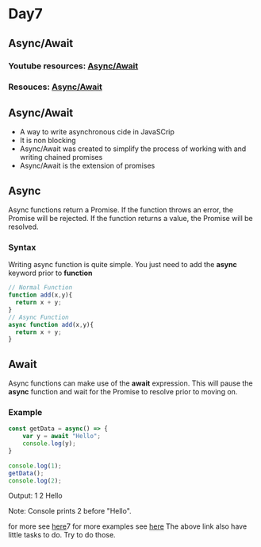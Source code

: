 # Day7

## Async/Await

### Youtube resources: [Async/Await](https://www.youtube.com/watch?v=PoRJizFvM7s)

### Resouces: [Async/Await](https://exploringjs.com/impatient-js/ch_async-functions.html#:~:text=Inside%20the%20body%20of%20an,await%20returns%20the%20fulfillment%20value.)

## Async/Await

- A way to write asynchronous cide in JavaSCrip
- It is non blocking
- Async/Await was created to simplify the process of working with and writing chained promises
- Async/Await is the extension of promises

## Async

Async functions return a Promise. If the function throws an error, the Promise will be rejected. If the function returns a value, the Promise will be resolved.

### Syntax

Writing async function is quite simple. You just need to add the **async** keyword prior to **function**

```javascript
// Normal Function
function add(x,y){
  return x + y;
}
// Async Function
async function add(x,y){
  return x + y;
}
```

## Await

Async functions can make use of the **await** expression. This will pause the **async** function and wait for the Promise to resolve prior to moving on.

### Example

```javascript
const getData = async() => { 
    var y = await "Hello";
    console.log(y); 
} 
  
console.log(1); 
getData(); 
console.log(2); 
```
Output:
1
2
Hello

Note: Console prints 2 before "Hello".


for more see [here](https://www.geeksforgeeks.org/async-await-function-in-javascript/)7
for more examples see [here](https://javascript.info/async-await)
The above link also have little tasks to do. Try to do those.


